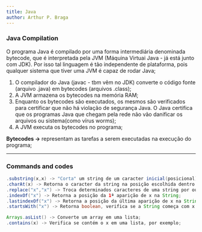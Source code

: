 ```yaml
---
title: Java
author: Arthur P. Braga
---
```


### Java Compilation

O programa Java é compilado por uma forma intermediária denominada bytecode, que é interpretada pela JVM (Máquina Virtuai Java - já está junto com JDK). Por isso tal linguagem é tão independente de plataforma,  pois qualquer sistema que tiver uma JVM é capaz de rodar Java;

1. O compilador do Java (javac - tbm vêm no JDK) converte o código fonte (arquivo .java) em bytecodes  (arquivos .class);
2. A JVM armazena os bytecodes na memória RAM;
3. Enquanto os bytecodes são executados, os mesmos são verificados para certificar que não há violação de segurança Java. O Java certifica que os programas Java que chegam pela rede não vão danificar os arquivos ou sistema(como vírus worms);
4. A JVM executa os bytecodes no programa;

**Bytecodes ->** representam as tarefas a serem executadas na execução do programa;

---

### Commands and codes

```java
.substring(x,x) -> "Corta" um string de um caracter inicial(posicional) até outro.
.charAt(x) -> Retorna o caracter da string na posição escolhida dentro do parênteses;
.replace("x","x") -> Troca determinados caracteres de uma string por outros caracteres; 
.indexOf("x") -> Retorna a posição da 1ª aparição de x na String;
.lastindexOf("x") -> Retorna a posição da última aparição de x na String;
.startsWith("x") -> Retorna boolean, verifica se a String começa com x nesse caso;

Arrays.asList() -> Converte um array em uma lista;
.contains(x) -> Verifica se contém o x em uma lista, por exemplo;  
```
